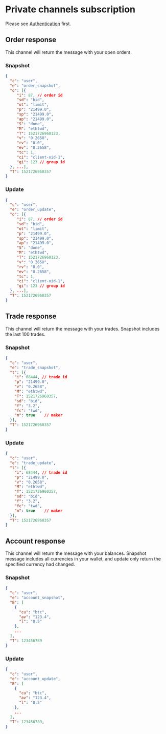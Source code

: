 # Private channels subscription

Please see [Authentication](authentication.md) first.

## Order response
This channel will return the message with your open orders.

### Snapshot
```json
{
  "c": "user",
  "e": "order_snapshot",
  "o": [{
     "i": 87, // order id
     "sd": "bid",
     "ot": "limit",
     "p": "21499.0",
     "sp": "21499.0",
     "ap": "21499.0",
     "S": "done",
     "M": "ethtwd",
     "T": 1521726960123,
     "v": "0.2658",
     "rv": "0.0",
     "ev": "0.2658",
     "tc": 1,
     "ci": "client-oid-1",
     "gi": 123 // group id
  }, ...],
  "T": 1521726960357
}
```

### Update
```json
{
  "c": "user",
  "e": "order_update",
  "o": [{
     "i": 87, // order id
     "sd": "bid",
     "ot": "limit",
     "p": "21499.0",
     "sp": "21499.0",
     "ap": "21499.0",
     "S": "done",
     "M": "ethtwd",
     "T": 1521726960123,
     "v": "0.2658",
     "rv": "0.0",
     "ev": "0.2658",
     "tc": 1,
     "ci": "client-oid-1",
     "gi": 123 // group id
  }, ...],
  "T": 1521726960357
}
```

## Trade response
This channel will return the message with your trades.
Snapshot includes the last 100 trades.

### Snapshot
```json
{
  "c": "user",
  "e": "trade_snapshot",
  "t": [{
    "i": 68444, // trade id
    "p": "21499.0",
    "v": "0.2658",
    "M": "ethtwd",
    "T": 1521726960357,
    "sd": "bid",
    "f": "3.2",
    "fc": "twd",
    "m": true    // maker
  }],
  "T": 1521726960357
}
```

### Update
```json
{
  "c": "user",
  "e": "trade_update",
  "t": [{
    "i": 68444, // trade id
    "p": "21499.0",
    "v": "0.2658",
    "M": "ethtwd",
    "T": 1521726960357,
    "sd": "bid",
    "f": "3.2",
    "fc": "twd",
    "m": true    // maker
  }],
  "T": 1521726960357
}
```

## Account response
This channel will return the message with your balances.
Snapshot message includes all currencies in your wallet, and update only return the specified currency had changed.

### Snapshot
```json
{
  "c": "user",
  "e": "account_snapshot",
  "B": [
    {
      "cu": "btc",
      "av": "123.4",
      "l": "0.5"
    },
    ...
  ],
  "T": 123456789
}
```

### Update
```json
{
  "c": "user",
  "e": "account_update",
  "B": [
    {
      "cu": "btc",
      "av": "123.4",
      "l": "0.5"
    },
    ...
  ],
  "T": 123456789,
}
```

